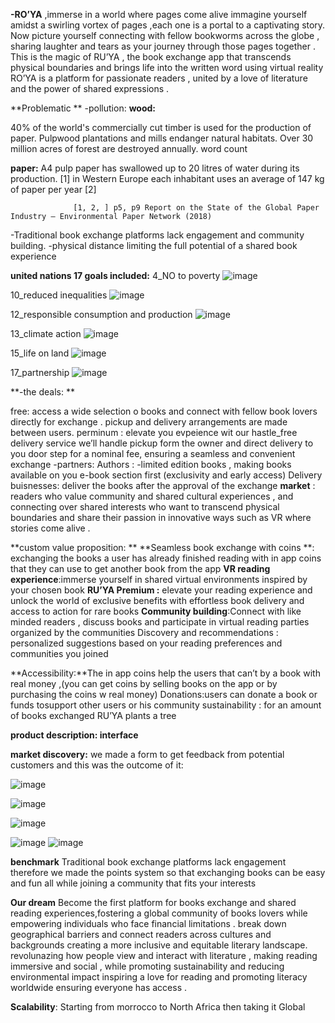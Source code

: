 **-RO’YA** ,immerse in a world where pages come alive
immagine  yourself amidst a swirling vortex of pages ,each one is a portal to a captivating story. Now picture yourself connecting with fellow bookworms across the globe , sharing laughter and tears as your journey through those pages together . This is the magic of RU’YA , the book exchange app that transcends physical boundaries and brings life into the written word using virtual reality
RO’YA  is a platform for  passionate readers , united by a love of literature and the power of shared expressions .


**Problematic **
        -pollution:
**wood:**

40% of the world's commercially cut timber is used for the production of paper.
Pulpwood plantations and mills endanger natural habitats. 
Over 30 million acres of forest are destroyed annually.
word count

**paper:**
A4 pulp paper has swallowed up to 20 litres of water during its production. [1]
in Western Europe each inhabitant uses an average of 147 kg of paper per year [2]

                  [1, 2, ] p5, p9 Report on the State of the Global Paper Industry – Environmental Paper Network (2018)

  -Traditional book exchange platforms lack engagement and community building.
  -physical distance  limiting the full potential of a shared book experience

**united nations 17 goals included:**
4_NO to poverty
![image](https://github.com/yasmineMouheti/GDSC-FSA-2024-solutionChallenge-RU-YA/assets/99868650/935b7f6e-4e04-4020-8398-809f69a3ce51)

10_reduced inequalities
![image](https://github.com/yasmineMouheti/GDSC-FSA-2024-solutionChallenge-RU-YA/assets/99868650/157b72a2-ec8a-42bd-8017-9729f7774c44)

12_responsible consumption and production
![image](https://github.com/yasmineMouheti/GDSC-FSA-2024-solutionChallenge-RU-YA/assets/99868650/a03815af-401c-4c47-93be-d1dba3a807e1)

13_climate action
![image](https://github.com/yasmineMouheti/GDSC-FSA-2024-solutionChallenge-RU-YA/assets/99868650/89fd4abe-fe41-4c7a-9e71-935de0a00a21)

15_life on land
![image](https://github.com/yasmineMouheti/GDSC-FSA-2024-solutionChallenge-RU-YA/assets/99868650/d5627504-af1a-4c67-891e-7e1873bb1b84)

17_partnership
![image](https://github.com/yasmineMouheti/GDSC-FSA-2024-solutionChallenge-RU-YA/assets/99868650/1ad3c1b7-a7f1-4e37-988c-e7a75ff11ef0)


**-the deals: **


free: access a wide selection o books and  connect with fellow book lovers directly for exchange . pickup and delivery arrangements are made between users.
perminum : elevate you evpeience wit our hastle_free delivery service we’ll handle pickup form the owner and direct delivery to you door step for a nominal fee, ensuring a seamless and convenient exchange
-partners:
         Authors : -limited edition books , making books available on you e-book section first (exclusivity and early access)
         Delivery buisnesses: deliver the books after the approval of the exchange
**market** :
readers who value community and shared cultural experiences , and connecting over shared interests who want to transcend physical boundaries and share their passion in innovative ways  such as VR where stories come alive .

**custom value proposition: **
    **Seamless book exchange with coins **: exchanging the books a user has already finished reading with in app coins that they can use to get another book from the app
    **VR reading experience**:immerse yourself in shared virtual environments inspired by your chosen book
   **RU’YA Premium :** elevate your reading experience and unlock the world of exclusive benefits  with effortless book delivery and access to action for rare books
    **Community building**:Connect with like minded readers , discuss books and participate in virtual reading parties organized by the communities
Discovery and recommendations : personalized suggestions based on your reading preferences and communities you joined

  **Accessibility:**The in app coins help the users that can’t by a book with real money ,(you can get coins by selling books on the app or by purchasing the coins w real money)
Donations:users can donate a book or funds tosupport other users or  his community
sustainability : for an amount of books exchanged  RU’YA plants a tree


**product description:  interface**


**market discovery:**
we made a form to get feedback from potential customers  and this was the outcome of it:


![image](https://github.com/yasmineMouheti/GDSC-FSA-2024-solutionChallenge-RU-YA/assets/99868650/006476db-d91a-4815-9db8-b61e8e659d5f)

![image](https://github.com/yasmineMouheti/GDSC-FSA-2024-solutionChallenge-RU-YA/assets/99868650/9aa5aa6d-2cfb-4bb7-8f3d-f7c1ea581348)

![image](https://github.com/yasmineMouheti/GDSC-FSA-2024-solutionChallenge-RU-YA/assets/99868650/232ae00a-1655-42b1-af8d-5fd1eaca16d4)

![image](https://github.com/yasmineMouheti/GDSC-FSA-2024-solutionChallenge-RU-YA/assets/99868650/d911a388-1649-4a8b-b10c-6adce590c24e)
![image](https://github.com/yasmineMouheti/GDSC-FSA-2024-solutionChallenge-RU-YA/assets/99868650/eaf49062-cddb-48a4-9d20-d0c02e7e7c72)

**benchmark** 
Traditional book exchange platforms lack engagement  therefore we made the points system  so that exchanging books can be easy and fun all while joining a community that fits your interests

**Our dream**
Become the first platform for books exchange and shared reading experiences,fostering a global community of books lovers while empowering individuals who face financial limitations .
break down geographical barriers and connect readers across cultures and backgrounds  creating a more inclusive and equitable  literary landscape.
revolunazing how people view and interact with literature , making reading immersive and social , while promoting sustainability and reducing environmental impact 
inspiring a love for reading and promoting literacy worldwide ensuring everyone has access .

**Scalability**:
Starting from morrocco to North Africa then taking it Global



